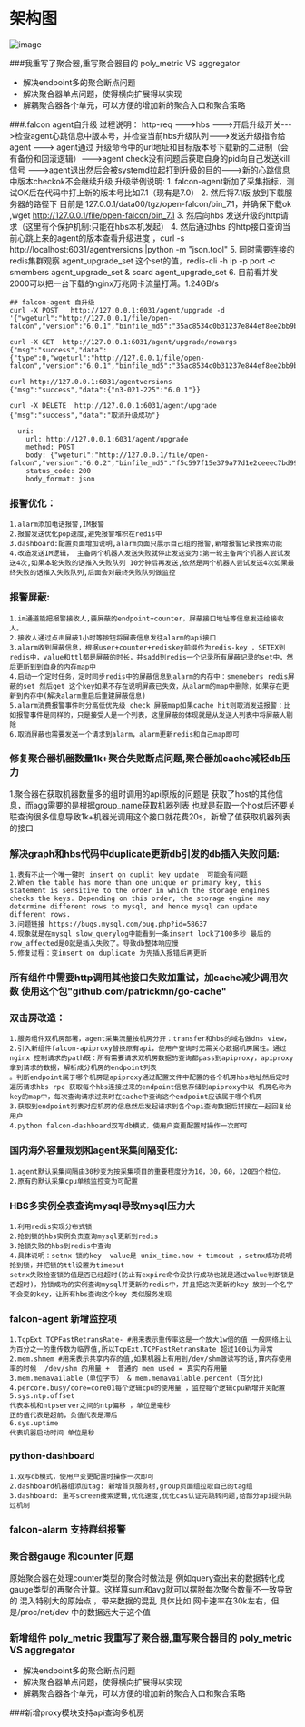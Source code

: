 # 架构图
![image](https://github.com/ning1875/falcon-plus/blob/master/images/new.png)


###我重写了聚合器,重写聚合器目的 poly_metric VS aggregator
- 解决endpoint多的聚合断点问题
- 解决聚合器单点问题，使得横向扩展得以实现
- 解耦聚合器各个单元，可以方便的增加新的聚合入口和聚合策略	



###.falcon agent自升级
	过程说明：
	http-req --->hbs --->开启升级开关--->检查agent心跳信息中版本号，并检查当前hbs升级队列--->发送升级指令给agent ---> agent通过 升级命令中的url地址和目标版本号下载新的二进制（会有备份和回滚逻辑）--->agent check没有问题后获取自身的pid向自己发送kill信号 --->agent退出然后会被systemd拉起打到升级的目的--->新的心跳信息中版本checkok不会继续升级
	升级举例说明:
	1. falcon-agent新加了采集指标，测试OK后在代码中打上新的版本号比如7.1（现有是7.0）
	2. 然后将7.1版 放到下载服务器的路径下 目前是 127.0.0.1/data00/tgz/open-falcon/bin_7.1，并确保下载ok ,wget http://127.0.0.1/file/open-falcon/bin_7.1
	3. 然后向hbs 发送升级的http请求（这里有个保护机制:只能在hbs本机发起）
	4. 然后通过hbs 的http接口查询当前心跳上来的agent的版本查看升级进度 ，curl -s http://localhost:6031/agentversions |python -m "json.tool"
	5. 同时需要连接的redis集群观察 agent_upgrade_set 这个set的值，redis-cli -h ip -p port -c smembers agent_upgrade_set & scard agent_upgrade_set
	6. 目前看并发2000可以把一台下载的nginx万兆网卡流量打满。1.24GB/s

	## falcon-agent 自升级
	curl -X POST   http://127.0.0.1:6031/agent/upgrade -d '{"wgeturl":"http://127.0.0.1/file/open-falcon","version":"6.0.1","binfile_md5":"35ac8534c0b31237e844ef8ee2bb9b9e"}'

	curl -X GET  http://127.0.0.1:6031/agent/upgrade/nowargs
	{"msg":"success","data":{"type":0,"wgeturl":"http://127.0.0.1/file/open-falcon","version":"6.0.1","binfile_md5":"35ac8534c0b31237e844ef8ee2bb9b9e","cfgfile_md5":""}}

	curl http://127.0.0.1:6031/agentversions
	{"msg":"success","data":{"n3-021-225":"6.0.1"}}

	curl -X DELETE  http://127.0.0.1:6031/agent/upgrade
	{"msg":"success","data":"取消升级成功"}

	  uri:
		url: http://127.0.0.1:6031/agent/upgrade
		method: POST
		body: {"wgeturl":"http://127.0.0.1/file/open-falcon","version":"6.0.2","binfile_md5":"f5c597f15e379a77d1e2ceeec7bd99a8"}
		status_code: 200
		body_format: json

### 报警优化：
    1.alarm添加电话报警,IM报警	
	2.报警发送优化pop速度,避免报警堆积在redis中
	3.dashboard:配置页面增加说明,alarm页面只展示自己组的报警,新增报警记录搜索功能
	4.改造发送IM逻辑， 主备两个机器人发送失败就停止发送变为:第一轮主备两个机器人尝试发送4次,如果本轮失败的话推入失败队列 10分钟后再发送,依然是两个机器人尝试发送4次如果最终失败的话推入失败队列,后面会对最终失败队列做监控
### 报警屏蔽: 
	1.im通道能把报警接收人,要屏蔽的endpoint+counter，屏蔽接口地址等信息发送给接收人。
	2.接收人通过点击屏蔽1小时等按钮将屏蔽信息发往alarm的api接口
	3.alarm收到屏蔽信息，根据user+counter+rediskey前缀作为redis-key ，SETEX到redis中，value和ttl都是屏蔽的时长，并sadd到redis一个记录所有屏蔽记录的set中，然后更新到到自身的内存map中
	4.启动一个定时任务，定时同步redis中的屏蔽信息到alarm的内存中：smemebers redis屏蔽的set 然后get 这个key如果不存在说明屏蔽已失效，从alarm的map中删除，如果存在更新到内存中(解决alarm重启后重建屏蔽信息)
	5.alarm消费报警事件时分高低优先级 check 屏蔽map如果cache hit则取消发送报警：比如报警事件是同样的，只是接受人是一个列表，这里屏蔽的体现就是从发送人列表中将屏蔽人剔除
	6.取消屏蔽也需要发送一个请求到alarm，alarm更新redis和自己map即可
### 修复聚合器机器数量1k+聚合失败断点问题,聚合器加cache减轻db压力
   1.聚合器在获取机器数量多的组时调用的api原版的问题是 获取了host的其他信息，而agg需要的是根据group_name获取机器列表
   也就是获取一个host后还要关联查询很多信息导致1k+机器光调用这个接口就花费20s，新增了值获取机器列表的接口
   
### 解决graph和hbs代码中duplicate更新db引发的db插入失败问题:
	1.表有不止一个唯一键时 insert on duplit key update  可能会有问题 
	2.When the table has more than one unique or primary key, this statement is sensitive to the order in which the storage engines checks the keys. Depending on this order, the storage engine may determine different rows to mysql, and hence mysql can update different rows. 
	3.问题链接 https://bugs.mysql.com/bug.php?id=58637
	4.现象就是在mysql slow_querylog中能看到一条insert lock了100多秒 最后的row_affected是0就是插入失败了。导致db整体响应慢
	5.修复过程：变insert on duplicate 为先插入报错后再更新
### 所有组件中需要http调用其他接口失败加重试，加cache减少调用次数 使用这个包"github.com/patrickmn/go-cache"
### 双击房改造：
    1.服务组件双机房部署，agent采集流量按机房分开：transfer和hbs的域名做dns view，
	2.引入新组件falcon-apiproxy替换原有api，使用户查询时无需关心数据机房属性。通过nginx 控制请求的path既：所有需要请求双机房数据的查询都pass到apiproxy，apiproxy拿到请求的数据，解析成分机房的endpoint列表
	。判断endpoint属于哪个机房是apiproxy通过配置文件中配置的各个机房hbs地址然后定时遍历请求hbs rpc 获取每个hbs连接过来的endpoint信息存储到apiproxy中以 机房名称为key的map中，每次查询请求过来时在cache中查询这个endpoint应该属于哪个机房
    3.获取到endpoint列表对应机房的信息然后发起请求到各个api查询数据后拼接在一起回复给用户
	4.python falcon-dashboard双写db模式，使用户变更配置时操作一次即可
### 国内海外容量规划和agent采集间隔变化:
    1.agent默认采集间隔由30秒变为按采集项目的重要程度分为10，30，60，120四个档位。
	2.原有的默认采集cpu单核监控变为可配置
### HBS多实例全表查询mysql导致mysql压力大
    1.利用redis实现分布式锁
	2.抢到锁的hbs实例负责查询mysql更新到redis
	3.抢锁失败的hbs到redis中查询
    4.具体说明：setnx 锁的key  value是 unix_time.now + timeout ，setnx成功说明抢到锁，并把锁的ttl设置为timeout
	setnx失败检查锁的值是否已经超时(防止有expire命令没执行成功也就是通过value判断锁是否超时)，抢锁成功的实例查询mysql并更新的redis中，并且把这次更新的key 放到一个名字不会变的key，让所有hbs查询这个key 类似服务发现
### falcon-agent 新增监控项
	1.TcpExt.TCPFastRetransRate- #用来表示重传率这是一个放大1w倍的值 一般网络上认为百分之一的重传数为临界值,所以TcpExt.TCPFastRetransRate 超过100认为异常
	2.mem.shmem #用来表示共享内存的值,如果机器上有用到/dev/shm做读写的话,算内存使用率的时候  /dev/shm 的用量 +  普通的 mem used = 真实内存用量
	3.mem.memavailable（单位字节） & mem.memavailable.percent（百分比)
	4.percore.busy/core=core01每个逻辑cpu的使用量 ，监控每个逻辑cpu新增开关配置
	5.sys.ntp.offset
	代表本机和ntpserver之间的ntp偏移 ，单位是毫秒
	正的值代表是超前，负值代表是滞后
	6.sys.uptime
	代表机器启动时间 单位是秒

### python-dashboard
	1.双写db模式，使用户变更配置时操作一次即可
	2.dashboard机器组添加tag: 新增首页服务树,group页面组拉取自己的tag组
	3.dashboard: 重写screen搜索逻辑,优化速度,优化cas认证完跳转问题,给部分api提供跳过机制

	
### falcon-alarm 支持群组报警
### 聚合器gauge 和counter 问题
原始聚合器在处理counter类型的聚合时做法是 例如query查出来的数据转化成gauge类型的再聚合计算。这样算sum和avg就可以摆脱每次聚合数量不一致导致的
混入特别大的原始点 ，带来数据的混乱
具体比如 网卡速率在30k左右，但是/proc/net/dev 中的数据远大于这个值

### 新增组件 poly_metric  我重写了聚合器,重写聚合器目的 poly_metric VS aggregator
- 解决endpoint多的聚合断点问题
- 解决聚合器单点问题，使得横向扩展得以实现
- 解耦聚合器各个单元，可以方便的增加新的聚合入口和聚合策略	

###新增proxy模块支持api查询多机房
